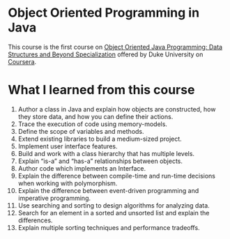 # Object Oriented Programming in Java
This course is the first course on [Object Oriented Java Programming: Data Structures and Beyond Specialization](https://www.coursera.org/specializations/java-object-oriented?) offered by Duke University on [Coursera](https://www.coursera.org).

# What I learned from this course
1. Author a class in Java and explain how objects are constructed, how they store data, and how you can define their actions.
1. Trace the execution of code using memory-models.
1. Define the scope of variables and methods.
1. Extend existing libraries to build a medium-sized project.
1. Implement user interface features.
1. Build and work with a class hierarchy that has multiple levels.
1. Explain “is-a” and “has-a” relationships between objects.
1. Author code which implements an Interface.
1. Explain the difference between compile-time and run-time decisions when working with polymorphism.
1. Explain the difference between event-driven programming and imperative programming.
1. Use searching and sorting to design algorithms for analyzing data.
1. Search for an element in a sorted and unsorted list and explain the differences.
1. Explain multiple sorting techniques and performance tradeoffs.
